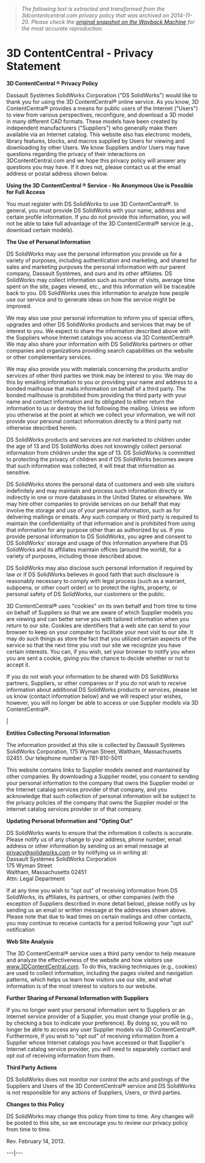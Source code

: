 > *The following text is extracted and transformed from the 3dcontentcentral.com privacy policy that was archived on 2014-11-20. Please check the [original snapshot on the Wayback Machine](https://web.archive.org/web/20141120180759id_/http%3A//www.3dcontentcentral.com/Privacy-Statement.aspx) for the most accurate reproduction.*

# 3D ContentCentral - Privacy Statement

**3D ContentCentral ® Privacy Policy**

Dassault Systèmes SolidWorks Corporation ("DS SolidWorks") would like to thank you for using the 3D ContentCentral® online service. As you know, 3D ContentCentral® provides a means for public users of the Internet ("Users") to view from various perspectives, reconfigure, and download a 3D model in many different CAD formats. These models have been created by independent manufacturers ("Suppliers") who generally make them available via an Internet catalog. This website also has electronic models, library features, blocks, and macros supplied by Users for viewing and downloading by other Users. We know Suppliers and/or Users may have questions regarding the privacy of their interactions on 3DContentCentral.com and we hope this privacy policy will answer any questions you may have. If it does not, please contact us at the email address or postal address shown below.

**Using the 3D ContentCentral ® Service - No Anonymous Use is Possible for Full Access**

You must register with DS SolidWorks to use 3D ContentCentral®. In general, you must provide DS SolidWorks with your name, address and certain profile information. If you do not provide this information, you will not be able to take full advantage of the 3D ContentCentral® service (e.g., download certain models).

**The Use of Personal Information**

DS SolidWorks may use the personal information you provide us for a variety of purposes, including authentication and marketing, and shared for sales and marketing purposes the personal information with our parent company, Dassault Systèmes, and ours and its other affiliates. DS SolidWorks may collect information such as number of visits, average time spent on the site, pages viewed, etc., and this information will be traceable back to you. DS SolidWorks uses this information to analyze how people use our service and to generate ideas on how the service might be improved.

We may also use your personal information to inform you of special offers, upgrades and other DS SolidWorks products and services that may be of interest to you. We expect to share the information described above with the Suppliers whose Internet catalogs you access via 3D ContentCentral®. We may also share your information with DS SolidWorks partners or other companies and organizations providing search capabilities on the website or other complementary services.

We may also provide you with materials concerning the products and/or services of other third parties we think may be interest to you. We may do this by emailing information to you or providing your name and address to a bonded mailhouse that mails information on behalf of a third party. The bonded mailhouse is prohibited from providing the third party with your name and contact information and its obligated to either return the information to us or destroy the list following the mailing. Unless we inform you otherwise at the point at which we collect your information, we will not provide your personal contact information directly to a third party not otherwise described herein.

DS SolidWorks products and services are not marketed to children under the age of 13 and DS SolidWorks does not knowingly collect personal information from children under the age of 13. DS SolidWorks is committed to protecting the privacy of children and if DS SolidWorks becomes aware that such information was collected, it will treat that information as sensitive.

DS SolidWorks stores the personal data of customers and web site visitors indefinitely and may maintain and process such information directly or indirectly in one or more databases in the United States or elsewhere. We may hire other companies to provide services on our behalf that may involve the storage and use of your personal information, such as for delivering mailings or emails. Any such company or third party is required to maintain the confidentiality of that information and is prohibited from using that information for any purpose other than as authorized by us. If you provide personal information to DS SolidWorks, you agree and consent to DS SolidWorks' storage and usage of this information anywhere that DS SolidWorks and its affiliates maintain offices (around the world), for a variety of purposes, including those described above.

DS SolidWorks may also disclose such personal information if required by law or if DS SolidWorks believes in good faith that such disclosure is reasonably necessary to comply with legal process (such as a warrant, subpoena, or other court order) or to protect the rights, property, or personal safety of DS SolidWorks, our customers or the public.

3D ContentCentral® uses "cookies" on its own behalf and from time to time on behalf of Suppliers so that we are aware of which Supplier models you are viewing and can better serve you with tailored information when you return to our site. Cookies are identifiers that a web site can send to your browser to keep on your computer to facilitate your next visit to our site. It may do such things as store the fact that you utilized certain aspects of the service so that the next time you visit our site we recognize you have certain interests. You can, if you wish, set your browser to notify you when you are sent a cookie, giving you the chance to decide whether or not to accept it.

If you do not wish your information to be shared with DS SolidWorks partners, Suppliers, or other companies or if you do not wish to receive information about additional DS SolidWorks products or services, please let us know (contact information below) and we will respect your wishes, however, you will no longer be able to access or use Supplier models via 3D ContentCentral®.

| 

**Entities Collecting Personal Information**

The information provided at this site is collected by Dassault Systèmes SolidWorks Corporation, 175 Wyman Street, Waltham, Massachusetts 02451. Our telephone number is 781-810-5011

This website contains links to Supplier models owned and maintained by other companies. By downloading a Supplier model, you consent to sending your personal information to the company that owns the Supplier model or the Internet catalog services provider of that company, and you acknowledge that such collection of personal information will be subject to the privacy policies of the company that owns the Supplier model or the Internet catalog services provider or of that company.

**Updating Personal Information and "Opting Out"**

DS SolidWorks wants to ensure that the information it collects is accurate. Please notify us of any change to your address, phone number, email address or other information by sending us an email message at [privacy@solidworks.com](mailto:privacy@solidworks.com) or by notifying us in writing at:  
Dassault Systèmes SolidWorks Corporation  
175 Wyman Street  
Waltham, Massachusetts 02451  
Attn: Legal Department 

If at any time you wish to "opt out" of receiving information from DS SolidWorks, its affiliates, its partners, or other companies (with the exception of Suppliers described in more detail below), please notify us by sending us an email or written message at the addresses shown above. Please note that due to lead times on certain mailings and other contacts, you may continue to receive contacts for a period following your "opt out" notification

**Web Site Analysis**

The 3D ContentCentral® service uses a third party vendor to help measure and analyze the effectiveness of the website and how visitors use www.3DContentCentral.com. To do this, tracking techniques (e.g., cookies) are used to collect information, including the pages visited and navigation patterns, which helps us learn how visitors use our site, and what information is of the most interest to visitors to our website.

 **Further Sharing of Personal Information with Suppliers**

If you no longer want your personal information sent to Suppliers or an Internet service provider of a Supplier, you must change your profile (e.g., by checking a box to indicate your preference). By doing so, you will no longer be able to access any user Supplier models via 3D ContentCentral®. Furthermore, if you wish to "opt out" of receiving information from a Supplier whose Internet catalogs you have accessed or that Supplier's Internet catalog service provider, you will need to separately contact and opt out of receiving information from them. 

**Third Party Actions**

DS SolidWorks does not monitor nor control the acts and postings of the Suppliers and Users of the 3D ContentCentral® service and DS SolidWorks is not responsible for any actions of Suppliers, Users, or third parties.

**Changes to this Policy**

DS SolidWorks may change this policy from time to time. Any changes will be posted to this site, so we encourage you to review our privacy policy from time to time.

Rev. February 14, 2013.  
  
---|---
